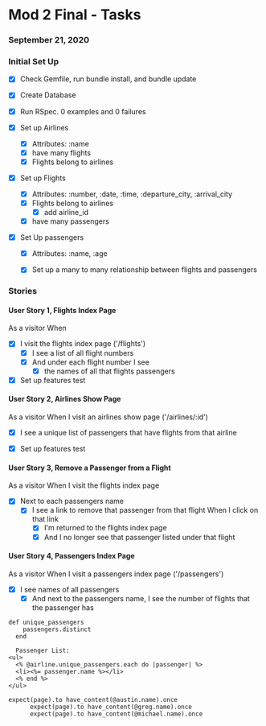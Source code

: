# Mod 2 Final - Tasks
### September 21, 2020

### Initial Set Up

- [x] Check Gemfile, run bundle install, and bundle update
- [x] Create Database
- [x] Run RSpec. 0 examples and 0 failures

- [x] Set up Airlines
  - [x] Attributes: :name
  - [x] have many flights
  - [x] Flights belong to airlines
- [x] Set up Flights
  - [x] Attributes: :number, :date, :time, :departure_city, :arrival_city
  - [x] Flights belong to airlines
    - [x] add airline_id
  - [x] have many passengers
- [x] Set Up passengers
  - [x] Attributes: :name, :age
  - [x] Set up a many to many relationship between flights and passengers


### Stories

#### User Story 1, Flights Index Page

As a visitor
When 
- [x] I visit the flights index page ('/flights')
  - [x] I see a list of all flight numbers
  - [x] And under each flight number I see
      - [x] the names of all that flights passengers
- [x] Set up features test

#### User Story 2, Airlines Show Page
As a visitor
When I visit an airlines show page ('/airlines/:id')
- [x] I see a unique list of passengers that have flights from that airline

- [x] Set up features test

#### User Story 3, Remove a Passenger from a Flight
As a visitor
When I visit the flights index page
  - [x] Next to each passengers name
    - [x] I see a link to remove that passenger from that flight
    When I click on that link
      - [x] I'm returned to the flights index page 
      - [x] And I no longer see that passenger listed under that flight

#### User Story 4, Passengers Index Page
As a visitor
When I visit a passengers index page ('/passengers')
- [x] I see names of all passengers
  - [x] And next to the passengers name, I see the number of flights that the passenger has

```
def unique_passengers
    passengers.distinct
  end

  Passenger List:
<ul>
  <% @airline.unique_passengers.each do |passenger| %>
  <li><%= passenger.name %></li>
  <% end %>
</ul>

expect(page).to have_content(@austin.name).once
      expect(page).to have_content(@greg.name).once
      expect(page).to have_content(@michael.name).once
```